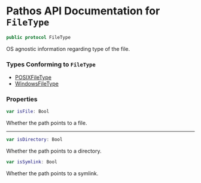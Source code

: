 # Pathos API Documentation for `FileType`

```swift
public protocol FileType
```

OS agnostic information regarding type of the file.

### Types Conforming to `FileType`

* [POSIXFileType][]
* [WindowsFileType][]

### Properties

```swift
var isFile: Bool
```

Whether the path points to a file.

***

```swift
var isDirectory: Bool
```

Whether the path points to a directory.

```swift
var isSymlink: Bool
```

Whether the path points to a symlink.

[POSIXFileType]: POSIXFileType.md
[WindowsFileType]: WindowsFileType.md
